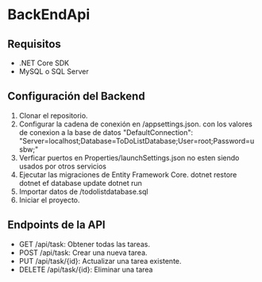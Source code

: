 # BackEndApi
 
## Requisitos
- .NET Core SDK
- MySQL o SQL Server
## Configuración del Backend
1. Clonar el repositorio.
2. Configurar la cadena de conexión en /appsettings.json. con los valores de conexion a la base de datos 
       "DefaultConnection": "Server=localhost;Database=ToDoListDatabase;User=root;Password=usbw;"
3. Verficar puertos en Properties/launchSettings.json no esten siendo usados por otros servicios
4. Ejecutar las migraciones de Entity Framework Core.
  dotnet restore
  dotnet ef database update
  dotnet run
5. Importar datos de /todolistdatabase.sql
6. Iniciar el proyecto.

   
## Endpoints de la API
- GET /api/task: Obtener todas las tareas.
- POST /api/task: Crear una nueva tarea.
- PUT /api/task/{id}: Actualizar una tarea existente.
- DELETE /api/task/{id}: Eliminar una tarea
